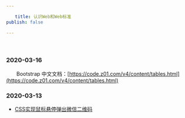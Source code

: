 ```yaml
---

　　title: 认识Web和Web标准
publish: false

---
```


　　<ArticleTopAd></ArticleTopAd>

### 2020-03-16

　　Bootstrap 中文文档：[https://code.z01.com/v4/content/tables.html](https://code.z01.com/v4/content/tables.html)

### 2020-03-13

- [CSS实现鼠标悬停弹出微信二维码](https://www.hanost.com/637.html)

